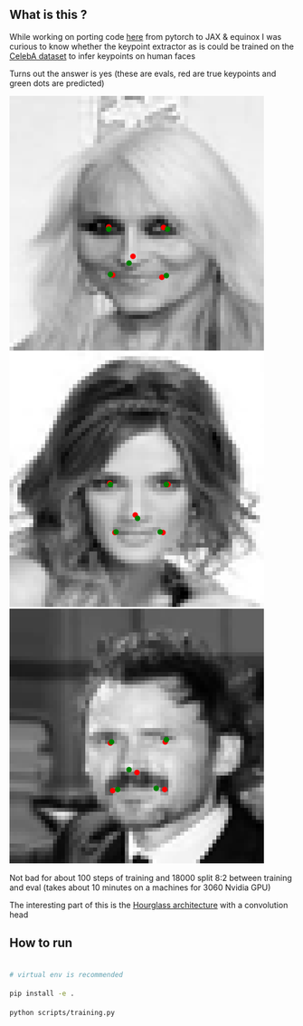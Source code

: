 ## What is this ?

While working on porting code [here](https://github.com/AliaksandrSiarohin/first-order-model) from pytorch to JAX & equinox 
I was curious to know whether the keypoint extractor as is could be trained on the [CelebA dataset](https://mmlab.ie.cuhk.edu.hk/projects/CelebA.html) to infer keypoints on human faces

Turns out the answer is yes (these are evals, red are true keypoints and green dots are predicted)


![eval](./resources/eval/eval_10.png)
![eval-10](./resources/eval/eval_23.png)
![eval-20](./resources/eval/eval_34.png)


Not bad for about 100 steps of training and 18000 split 8:2 between training and eval (takes about 10 minutes on a machines for 3060 Nvidia GPU)

The interesting part of this is the [Hourglass architecture]() with a convolution head

## How to run

```bash

# virtual env is recommended

pip install -e .

python scripts/training.py

```

